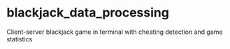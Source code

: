 # blackjack_data_processing
Client-server blackjack game in terminal with cheating detection and game statistics

